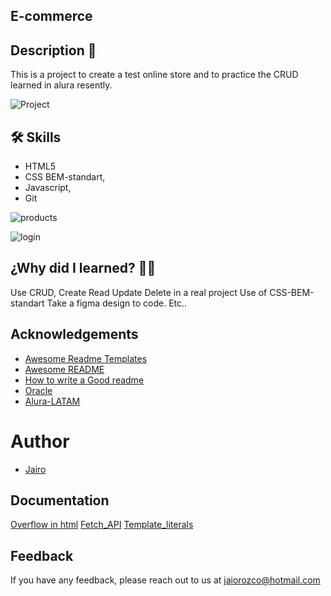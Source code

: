 
## E-commerce

## Description 📑

This is a project to create a test online store and to practice the CRUD learned in alura resently.

![Project](https://raw.githubusercontent.com/chrono234/E-commerce/main/images/readme1.png)


## 🛠 Skills
* HTML5
* CSS BEM-standart,
* Javascript,
* Git

![products](https://raw.githubusercontent.com/chrono234/E-commerce/main/images/readme2.png)

![login](https://raw.githubusercontent.com/chrono234/E-commerce/main/images/readme0.png)



 ## ¿Why did I learned? 🙇🏻 

Use CRUD, Create Read Update Delete in a real project
Use of CSS-BEM-standart
Take a figma design to code.
Etc..

## Acknowledgements

 - [Awesome Readme Templates](https://awesomeopensource.com/project/elangosundar/awesome-README-templates)
 - [Awesome README](https://github.com/matiassingers/awesome-readme)
 - [How to write a Good readme](https://bulldogjob.com/news/449-how-to-write-a-good-readme-for-your-github-project)
 - [Oracle](https://www.oracle.com/mx/education/oracle-next-education/)
 - [Alura-LATAM](https://www.aluracursos.com/)


# Author

- [Jairo](https://github.com/chrono234)


## Documentation

[Overflow in html](https://developer.mozilla.org/es/docs/Web/CSS/overflow)
[Fetch_API](https://developer.mozilla.org/en-US/docs/Web/API/Fetch_API)
[Template_literals](https://developer.mozilla.org/es/docs/Web/JavaScript/Reference/Template_literals)

## Feedback

If you have any feedback, please reach out to us at jaiorozco@hotmail.com


